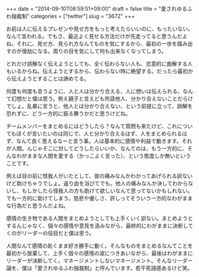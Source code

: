 +++
date = "2014-09-10T08:59:51+09:00"
draft = false
title = "愛されゆるふわ独裁制"
categories = ["twitter"]
slug = "3672"
+++

お前は人に伝えるプレゼンや見せ方をもっと考えたらいいのに、もったいない。なんて言われる。でもさ、最近よく見せる方法だけが先走ってると思うんだよね。それに、見せ方、見られ方なんてものを気にするから、最初の一歩を踏み出すのが億劫になる。周りの目を気にして何も出来なくなってしまう。

どれだけ誤解なく伝えようとしても、全く伝わらない人も、恣意的に曲解する人もいるからね。伝えようとするから、伝わらない時に絶望する。だったら最初から伝えようとすることは諦めてる。

何度も何度も言うように、人と人は分かり合える、人に想いは伝えられる、なんて幻想だと僕は思う。例え親子と言えども所詮他人、分かり合えないことだらけでしょ。乱暴に言うと、他人とは分かり合えない、という前提に立って、誤解を恐れずに、どう一方的に振る舞うかだと思うけどね。

チームメンバーをまとめるにはどうしたら？なんて質問も来たけど、これについてもぼくが言いたいのは同じで、人と分かり合えるはず、人をまとめられるはず、なんて良く思えるなーと言う事。人は基本的に感情や利益で動きます。それが人間。んじゃそこに対してどうしたらいいか、なんてのは、もう一方的に、そんなわがままな人間を愛する（かっこよく言った）、という態度しか無いということです。

例えば目の前に怪我人がいたとして、彼の痛みなんかわかってあげられる訳ないけど助けちゃうでしょ。返り血を浴びてでも。他人の痛みなんか決してわからないし、もしかしたら怪我人の方も助けて欲しいなんて思ってないかもしれない。でも一方的に助けてしまう。慈悲や優しさ、許しってそういう一方的なわがままな行為だと思うんだよね。

感情の生き物である人間をまとめようとしても上手くいく訳ない。まとめようとするんじゃなく、個々の感情や意見を汲みながら、最終的にわがままに決断してくのがリーダーの役目だと僕は思う。

人間なんて感情の赴くまま好き勝手に動く。そんなものをまとめるなんてことを最初から放棄して、上手く個々の感情の波につきあいながら、最後はわがままにリーダーが決断してく。マネージメントしないマネージメント。そんなリーダー論を、僕は「愛されゆるふわ独裁制」と呼んでいます。若干死語感あるけど笑。
